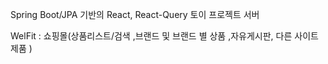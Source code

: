 Spring Boot/JPA 기반의 React, React-Query 토이 프로젝트  서버 

WelFit : 쇼핑몰(상품리스트/검색 ,브랜드 및 브랜드 별 상품 ,자유게시판, 다른 사이트 제품 )
